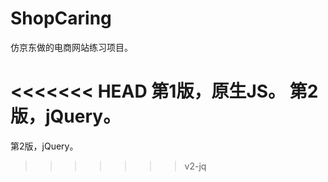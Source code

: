 # ShopCaring

仿京东做的电商网站练习项目。

<<<<<<< HEAD
第1版，原生JS。 第2版，jQuery。 
=======
第2版，jQuery。
>>>>>>> v2-jq
